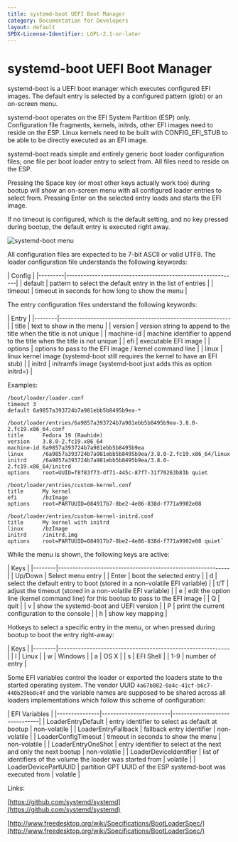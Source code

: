 ```yaml
---
title: systemd-boot UEFI Boot Manager
category: Documentation for Developers
layout: default
SPDX-License-Identifier: LGPL-2.1-or-later
---
```


# systemd-boot UEFI Boot Manager

systemd-boot is a UEFI boot manager which executes configured EFI images. The default entry is selected by a configured pattern (glob) or an on-screen menu.

systemd-boot operates on the EFI System Partition (ESP) only. Configuration file fragments, kernels, initrds, other EFI images need to reside on the ESP. Linux kernels need to be built with CONFIG\_EFI\_STUB to be able to be directly executed as an EFI image.

systemd-boot reads simple and entirely generic boot loader configuration files; one file per boot loader entry to select from. All files need to reside on the ESP.

Pressing the Space key (or most other keys actually work too) during bootup will show an on-screen menu with all configured loader entries to select from. Pressing Enter on the selected entry loads and starts the EFI image.

If no timeout is configured, which is the default setting, and no key pressed during bootup, the default entry is executed right away.

![systemd-boot menu](/assets/systemd-boot-menu.png)

All configuration files are expected to be 7-bit ASCII or valid UTF8. The loader configuration file understands the following keywords:

| Config  |
|---------|------------------------------------------------------------|
| default | pattern to select the default entry in the list of entries |
| timeout | timeout in seconds for how long to show the menu           |


The entry configuration files understand the following keywords:

| Entry  |
|--------|------------------------------------------------------------|
| title | text to show in the menu |
| version | version string to append to the title when the title is not unique |
| machine-id | machine identifier to append to the title when the title is not unique |
| efi | executable EFI image |
| options | options to pass to the EFI image / kernel command line |
| linux | linux kernel image (systemd-boot still requires the kernel to have an EFI stub) |
| initrd | initramfs image (systemd-boot just adds this as option initrd=) |


Examples:
```
/boot/loader/loader.conf
timeout 3
default 6a9857a393724b7a981ebb5b8495b9ea-*

/boot/loader/entries/6a9857a393724b7a981ebb5b8495b9ea-3.8.0-2.fc19.x86_64.conf
title      Fedora 19 (Rawhide)
version    3.8.0-2.fc19.x86_64
machine-id 6a9857a393724b7a981ebb5b8495b9ea
linux      /6a9857a393724b7a981ebb5b8495b9ea/3.8.0-2.fc19.x86_64/linux
initrd     /6a9857a393724b7a981ebb5b8495b9ea/3.8.0-2.fc19.x86_64/initrd
options    root=UUID=f8f83f73-df71-445c-87f7-31f70263b83b quiet

/boot/loader/entries/custom-kernel.conf
title      My kernel
efi        /bzImage
options    root=PARTUUID=084917b7-8be2-4e86-838d-f771a9902e08

/boot/loader/entries/custom-kernel-initrd.conf
title      My kernel with initrd
linux      /bzImage
initrd     /initrd.img
options    root=PARTUUID=084917b7-8be2-4e86-838d-f771a9902e08 quiet`
```


While the menu is shown, the following keys are active:

| Keys   |
|--------|------------------------------------------------------------|
| Up/Down | Select menu entry |
| Enter | boot the selected entry |
| d | select the default entry to boot (stored in a non-volatile EFI variable) |
| t/T | adjust the timeout (stored in a non-volatile EFI variable) |
| e | edit the option line (kernel command line) for this bootup to pass to the EFI image |
| Q | quit |
| v | show the systemd-boot and UEFI version |
| P | print the current configuration to the console |
| h | show key mapping |

Hotkeys to select a specific entry in the menu, or when pressed during bootup to boot the entry right-away:



| Keys   |
|--------|------------------------------------------------------------|
| l | Linux |
| w | Windows |
| a | OS X |
| s | EFI Shell |
| 1-9 | number of entry |

Some EFI variables control the loader or exported the loaders state to the started operating system. The vendor UUID `4a67b082-0a4c-41cf-b6c7-440b29bb8c4f` and the variable names are supposed to be shared across all loaders implementations which follow this scheme of configuration:

| EFI Variables |
|---------------|------------------------|-------------------------------|
| LoaderEntryDefault | entry identifier to select as default at bootup  | non-volatile |
| LoaderEntryFallback | fallback entry identifier | non-volatile |
| LoaderConfigTimeout | timeout in seconds to show the menu | non-volatile |
| LoaderEntryOneShot | entry identifier to select at the next and only the next bootup | non-volatile |
| LoaderDeviceIdentifier | list of identifiers of the volume the loader was started from | volatile |
| LoaderDevicePartUUID | partition GPT UUID of the ESP systemd-boot was executed from | volatile |


Links:

[https://github.com/systemd/systemd](https://github.com/systemd/systemd)

[http://www.freedesktop.org/wiki/Specifications/BootLoaderSpec/](http://www.freedesktop.org/wiki/Specifications/BootLoaderSpec/)
